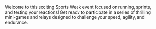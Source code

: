 Welcome to this exciting Sports Week event focused on running, sprints, and testing your reactions! Get ready to participate in a series of thrilling mini-games and relays designed to challenge your speed, agility, and endurance.
